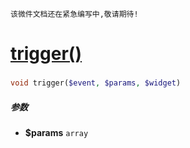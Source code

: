     该微件文档还在紧急编写中,敬请期待!
[trigger()](http://twinh.github.com/widget/api/trigger)
=======================================================



### 
```php
void trigger($event, $params, $widget)
```

##### 参数
* **$params** `array` 

